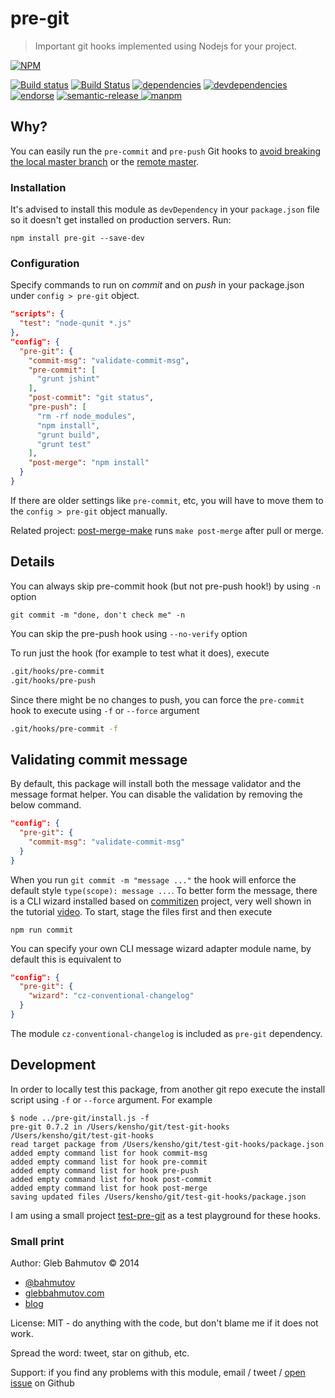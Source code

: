 # pre-git

> Important git hooks implemented using Nodejs for your project.

[![NPM][pre-git-icon]][pre-git-url]

[![Build status][pre-git-ci-image]][pre-git-ci-url]
[![Build Status][snapci-image]][snapci-url]
[![dependencies][pre-git-dependencies-image]][pre-git-dependencies-url]
[![devdependencies][pre-git-devdependencies-image]][pre-git-devdependencies-url]
[![endorse][endorse-image]][endorse-url]
[![semantic-release][semantic-image] ][semantic-url]
[![manpm](https://img.shields.io/badge/manpm-%E2%9C%93-3399ff.svg)](https://github.com/bahmutov/manpm)

[semantic-image]: https://img.shields.io/badge/%20%20%F0%9F%93%A6%F0%9F%9A%80-semantic--release-e10079.svg
[semantic-url]: https://github.com/semantic-release/semantic-release

## Why?

You can easily run the `pre-commit` and `pre-push` Git hooks to
[avoid breaking the local master branch](http://glebbahmutov.com/blog/never-break-master-by-accident/)
or the [remote master](http://glebbahmutov.com/blog/never-break-remote-master-again/).

### Installation

It's advised to install this module as `devDependency` in your `package.json`
file so it doesn't get installed on production servers. Run:

```
npm install pre-git --save-dev
```

### Configuration

Specify commands to run on *commit* and on *push* in your package.json under `config > pre-git`
object.

```json
"scripts": {
  "test": "node-qunit *.js"
},
"config": {
  "pre-git": {
    "commit-msg": "validate-commit-msg",
    "pre-commit": [
      "grunt jshint"
    ],
    "post-commit": "git status",
    "pre-push": [
      "rm -rf node_modules",
      "npm install",
      "grunt build",
      "grunt test"
    ],
    "post-merge": "npm install"
  }
}
```

If there are older settings like `pre-commit`, etc, you will have to move
them to the `config > pre-git` object manually.

Related project: [post-merge-make](https://github.com/bahmutov/post-merge-make)
runs `make post-merge` after pull or merge.

## Details

You can always skip pre-commit hook (but not pre-push hook!) by using `-n` option

    git commit -m "done, don't check me" -n

You can skip the pre-push hook using `--no-verify` option

To run just the hook (for example to test what it does), execute

```bash
.git/hooks/pre-commit
.git/hooks/pre-push
```

Since there might be no changes to push, you can force the `pre-commit` hook to execute
using `-f` or `--force` argument

```bash
.git/hooks/pre-commit -f
```

## Validating commit message

By default, this package will install both the message validator
and the message format helper. You can disable the validation
by removing the below command.

```json
"config": {
  "pre-git": {
    "commit-msg": "validate-commit-msg"
  }
}
```

When you run `git commit -m "message ..."` the hook will enforce the default style
`type(scope): message ...`. To better form the message, there is a CLI wizard
installed based on [commitizen](https://www.npmjs.com/package/commitizen) project,
very well shown in the tutorial
[video](https://egghead.io/lessons/javascript-how-to-write-a-javascript-library-writing-conventional-commits-with-commitizen). To start, stage the files first and then execute

    npm run commit

You can specify your own CLI message wizard adapter module name, by default this is equivalent to

```json
"config": {
  "pre-git": {
    "wizard": "cz-conventional-changelog"
  }
}
```

The module `cz-conventional-changelog` is included as `pre-git` dependency.

## Development

In order to locally test this package, from another git repo execute the install script
using `-f` or `--force` argument. For example

```
$ node ../pre-git/install.js -f
pre-git 0.7.2 in /Users/kensho/git/test-git-hooks
/Users/kensho/git/test-git-hooks
read target package from /Users/kensho/git/test-git-hooks/package.json
added empty command list for hook commit-msg
added empty command list for hook pre-commit
added empty command list for hook pre-push
added empty command list for hook post-commit
added empty command list for hook post-merge
saving updated files /Users/kensho/git/test-git-hooks/package.json
```

I am using a small project [test-pre-git](https://github.com/bahmutov/test-pre-git)
as a test playground for these hooks.

### Small print

Author: Gleb Bahmutov &copy; 2014

* [@bahmutov](https://twitter.com/bahmutov)
* [glebbahmutov.com](http://glebbahmutov.com)
* [blog](http://glebbahmutov.com/blog)

License: MIT - do anything with the code, but don't blame me if it does not work.

Spread the word: tweet, star on github, etc.

Support: if you find any problems with this module, email / tweet /
[open issue](https://github.com/bahmutov/pre-git/issues?state=open) on Github

[snapci-image]: https://snap-ci.com/bahmutov/pre-git/branch/master/build_image
[snapci-url]: https://snap-ci.com/bahmutov/pre-git/branch/master
[pre-git-icon]: https://nodei.co/npm/pre-git.svg?downloads=true
[pre-git-url]: https://npmjs.org/package/pre-git
[pre-git-ci-image]: https://travis-ci.org/bahmutov/pre-git.svg?branch=master
[pre-git-ci-url]: https://travis-ci.org/bahmutov/pre-git
[pre-git-dependencies-image]: https://david-dm.org/bahmutov/pre-git.svg
[pre-git-dependencies-url]: https://david-dm.org/bahmutov/pre-git
[pre-git-devdependencies-image]: https://david-dm.org/bahmutov/pre-git/dev-status.svg
[pre-git-devdependencies-url]: https://david-dm.org/bahmutov/pre-git#info=devDependencies
[endorse-image]: https://api.coderwall.com/bahmutov/endorsecount.png
[endorse-url]: https://coderwall.com/bahmutov
